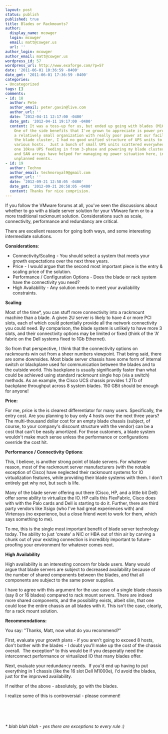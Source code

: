 ```yaml
---
layout: post
status: publish
published: true
title: Blades or Rackmounts?
author:
  display_name: mcowger
  login: mcowger
  email: matt@cowger.us
  url: ''
author_login: mcowger
author_email: matt@cowger.us
wordpress_id: 57
wordpress_url: http://www.exaforge.com/?p=57
date: '2011-06-01 10:36:59 -0400'
date_gmt: '2011-06-01 17:36:59 -0400'
categories:
- Uncategorized
tags: []
comments:
- id: 18
  author: Pete
  author_email: peter.gavin@live.com
  author_url: ''
  date: '2012-04-11 12:17:00 -0400'
  date_gmt: '2012-04-11 19:17:00 -0400'
  content: It was a toss-up for us, but ended up going with blades (M1000e enclosure). 
    One of the side benefits that I've grown to appreciate is power protection.  As
    a relatively small organization with really poor power at our facility, is that before
    the blade cluster, I had no good unified structure of UPS units to protect the
    various hosts.  Just a bunch of small UPS units scattered everywhere.  Having
    one 10kva UPS feeding in from 3-phase and powering my blade cluster, switchgear,
    and SAN arrays have helped for managing my power situation here, in planned, and
    unplanned events.
- id: 19
  author: Techno
  author_email: technoroyal9@gmail.com
  author_url: ''
  date: '2012-09-21 12:58:05 -0400'
  date_gmt: '2012-09-21 20:58:05 -0400'
  content: Thanks for nice comprision.
---
```

<p>If you follow the VMware forums at all, you've seen the discussions about whether to go with a blade server solution for your VMware farm or to a more traditional rackmount solution.  Considerations such as scale, connectivity, performance and redundancy are critical.</p>
<p>There are excellent reasons for going both ways, and some interesting intermediate solutions.</p>
<p><strong>Considerations</strong>:</p>
<ul>
<li>Connectivity/Scaling - You should select a system that meets your growth expectations over the next three years.</li>
<li>Price - I would argue that the second most important piece is the entry &amp; scaling price of the solution.</li>
<li>Performance / Configuration Options - Does the blade or rack system have the connectivity you need?</li>
<li>High Availability - Any solution needs to meet your availability constraints.</li>
</ul>
<p><strong>Scaling</strong>:</p>
<p>Most of the time*, you can stuff more connectivity into a rackmount machine than a blade.  A given 2U server is likely to have 4 or more PCI slots, each of which could potentially provide all the network connectivity you could need.  By comparison, the blade system is unlikely to have more 3 slots, and their connectivity options may be limited or fixed (think of the 'A' fabric on the Dell systems fixed to 1Gb Ethernet).</p>
<p>So from that perspective, I think that the connectivity options on rackmounts win out from a sheer numbers viewpoint.  That being said, there are some downsides.  Most blade server chassis have some form of internal switch or blackplane used for communication between the blades and to the outside world.  This backplane is usually significantly faster than what could be achieved using standard rackmount single hop (via a switch) methods.  As an example, the Cisco UCS chassis provides 1.2Tb of backplane throughput across 8 system blades.  150 GBit should be enough for anyone!</p>
<p><strong>Price:</strong></p>
<p>For me, price is the is clearest differentiator for many users.  Specifically, the entry cost.  Are you planning to buy only 4 hosts over the next three years?  The multi-thousand dollar cost for an empty blade chassis (subject, of course, to your company's discount structure with the vendor) can be a cost that can't be easily amortized.  For those customers, a blade system wouldn't make much sense unless the performance or configurations override the cost hit.</p>
<p><strong>Performance / Connectivity Options</strong>:</p>
<p>This, I believe, is another strong point of blade servers.  For whatever reason, most of the rackmount server manufacturers (with the notable exception of Cisco) have neglected their rackmount systems for IO virtualization features, while providing their blade systems with them.  I don't entirely get why not, but such is life.</p>
<p>Many of the blade server offering out there (Cisco, HP, and a little bit Dell) offer some ability to virtualize the IO.  HP calls this FlexFabric, Cisco does with with the Palo cards and Dell is starting to do it.  Further, there are third party vendors like Xsigo (who I've had great experiences with) and Virtensys (no experience, but a close friend went to work for them, which says something to me).</p>
<p>To me, this is the single most important benefit of blade server technology today.  The ability to just 'create' a NIC or HBA out of thin air by carving a chunk out of your existing connection is incredibly important to future-proofing your environment for whatever comes next.</p>
<p><strong>High Availability</strong></p>
<p>High availability is an interesting concern for blade users.  Many would argue that blade servers are subject to decreased availability because of the number of shared components between the blades, and that all components are subject to the same power supplies.</p>
<p>I have to agree with this argument for the use case of a single blade chassis (say 8 or 16 blades) compared to rack mount servers.  There are indeed more shared components, and the possibility exists, albeit slim, that one could lose the entire chassis an all blades with it.  This isn't the case, clearly, for a rack mount solution.</p>
<p><strong>Recommendations:</strong></p>
<p>You say: "Thanks, Matt, now what do you recommend?"</p>
<p>First, evaluate your growth plans - if you aren't going to exceed 8 hosts, don't bother with the blades - I doubt you'll make up the cost of the chassis overall.  The exception* to this would be if you desperatly need the interconnect performance or virtualized IO that many blades offer.</p>
<p>Next, evaluate your redundancy needs.  If you'd end up having to put everything in 1 chassis (like the 16 slot Dell M1000e), I'd avoid the blades, just for the improved availability.</p>
<p>If neither of the above - absolutely, go with the blades.</p>
<p>I realize some of this is controversial - please comment!</p>
<p>&nbsp;</p>
<p>&nbsp;</p>
<h6>* blah blah blah - yes there are exceptions to every rule :)</h6>
